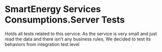 # SmartEnergy Services Consumptions.Server Tests
Holds all tests related to this service.
As the service is very small and just read the data and there isn't any business rules, We decided to test its behaviors from integration test level 
